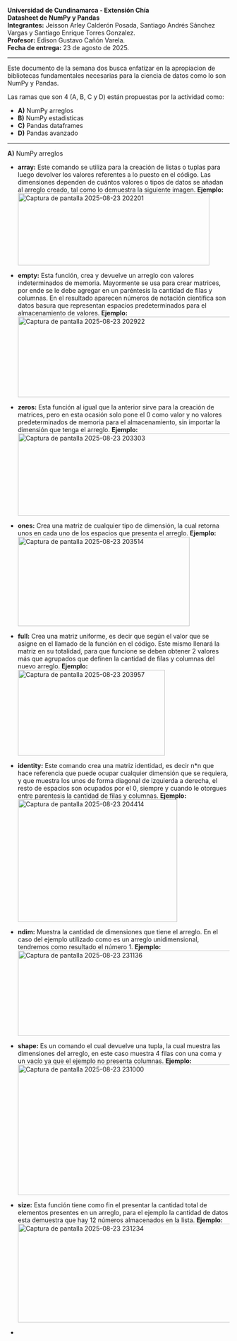 **Universidad de Cundinamarca - Extensión Chía**  <br>
**Datasheet de NumPy y Pandas**  <br>
**Integrantes:** Jeisson Arley Calderón Posada, Santiago Andrés Sánchez Vargas y Santiago Enrique Torres Gonzalez.  <br>
**Profesor:** Edison Gustavo Cañón Varela.  <br>
**Fecha de entrega:** 23 de agosto de 2025.  

---  

Este documento de la semana dos busca enfatizar en la apropiacion de bibliotecas fundamentales necesarias para 
la ciencia de datos como lo son NumPy y Pandas.

Las ramas que son 4 (A, B, C y D) están propuestas por la actividad como:  
- **A)** NumPy arreglos
- **B)** NumPy estadisticas  
- **C)** Pandas dataframes  
- **D)** Pandas avanzado

---  
**A)** NumPy arreglos
- **array:** Este comando se utiliza para la creación de listas o tuplas para luego devolver los valores referentes a lo puesto en el código. Las dimensiones dependen de cuántos valores o tipos de datos se añadan al arreglo creado, tal como lo demuestra la siguiente imagen.
  **Ejemplo:**
  <img width="434" height="163" alt="Captura de pantalla 2025-08-23 202201" src="https://github.com/user-attachments/assets/9b3e6f60-2be7-40ce-b087-eac2529a7a5f" />

- **empty:** Esta función, crea y devuelve un arreglo con valores indeterminados de memoria. Mayormente se usa para crear matrices, por ende se le debe agregar en un paréntesis la cantidad de filas y columnas. En el resultado aparecen números de notación científica son datos basura que representan espacios predeterminados para el almacenamiento de valores.
  **Ejemplo:**
  <img width="763" height="182" alt="Captura de pantalla 2025-08-23 202922" src="https://github.com/user-attachments/assets/f5bdbc10-6adb-4c8c-988b-52dcce059c5f" />
  

- **zeros:** Esta función al igual que la anterior sirve para la creación de matrices, pero en esta ocasión solo pone el 0 como valor y no valores predeterminados de memoria para el almacenamiento, sin importar la dimensión que tenga el arreglo.
  **Ejemplo:**
  <img width="496" height="186" alt="Captura de pantalla 2025-08-23 203303" src="https://github.com/user-attachments/assets/61c9e3d8-6144-4cdf-b8c2-4fded7d48ec0" />

- **ones:** Crea una matriz de cualquier tipo de dimensión, la cual retorna unos en cada uno de los espacios que presenta el arreglo.
  **Ejemplo:**
  <img width="389" height="202" alt="Captura de pantalla 2025-08-23 203514" src="https://github.com/user-attachments/assets/287579e3-c65b-4bfb-a9f2-b7714d6d1dab" />

- **full:** Crea una matriz uniforme, es decir que según el valor que se asigne en el llamado de la función en el código. Este mismo llenará la matriz en su totalidad, para que funcione se deben obtener 2 valores más que agrupados que definen la cantidad de filas y columnas del nuevo arreglo.
  **Ejemplo:**
  <img width="333" height="194" alt="Captura de pantalla 2025-08-23 203957" src="https://github.com/user-attachments/assets/400799bb-5343-41a5-b010-dcd3548f1035" />

- **identity:** Este comando crea una matriz identidad, es decir n*n que hace referencia que puede ocupar cualquier dimensión que se requiera, y que muestra los unos de forma diagonal de izquierda a derecha, el resto de espacios son ocupados por el 0, siempre y cuando le otorgues entre parentesis la cantidad de filas y columnas.
  **Ejemplo:**
  <img width="361" height="277" alt="Captura de pantalla 2025-08-23 204414" src="https://github.com/user-attachments/assets/3f1b4546-0525-4054-8fb5-e15764acf16d" />

- **ndim:** Muestra la cantidad de dimensiones que tiene el arreglo. En el caso del ejemplo utilizado como es un arreglo unidimensional, tendremos como resultado el número 1.
  **Ejemplo:**
  <img width="715" height="193" alt="Captura de pantalla 2025-08-23 231136" src="https://github.com/user-attachments/assets/6a3936be-1a62-43d8-b252-4b83c461a44b" />

- **shape:** Es un comando el cual devuelve una tupla, la cual muestra las dimensiones del arreglo, en este caso muestra 4 filas con una coma y un vacío ya que el ejemplo no presenta columnas.
  **Ejemplo:**
  <img width="645" height="295" alt="Captura de pantalla 2025-08-23 231000" src="https://github.com/user-attachments/assets/eb69073a-ef4e-4619-b090-6b57d7d0737d" />

- **size:** Esta función tiene como fin el presentar la cantidad total de elementos presentes en un arreglo, para el ejemplo la cantidad de datos esta demuestra que hay 12 números almacenados en la lista.
 **Ejemplo:**
  <img width="698" height="223" alt="Captura de pantalla 2025-08-23 231234" src="https://github.com/user-attachments/assets/6c82092f-bdd8-4767-9f35-3343f579bd5c" />

- 


